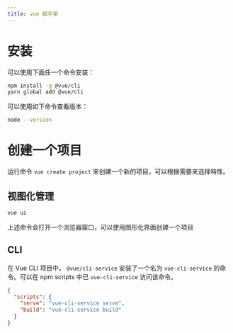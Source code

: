 ```yaml
---
title: vue 脚手架
---
```


# 安装
可以使用下面任一个命令安装：
```sh
npm install -g @vue/cli
yarn global add @vue/cli
```

可以使用如下命令查看版本：
```sh
node --version
```

# 创建一个项目
运行命令 `vue create project` 来创建一个新的项目，可以根据需要来选择特性。

## 视图化管理
```sh
vue ui
```

上述命令会打开一个浏览器窗口，可以使用图形化界面创建一个项目

## CLI
在 Vue CLI 项目中， `@vue/cli-service` 安装了一个名为 `vue-cli-service` 的命令。可以在 npm scripts 中已 `vue-cli-service` 访问该命令。

```json
{
  "scripts": {
    "serve": "vue-cli-service serve",
    "build": "vue-cli-service build"
  }
}
```